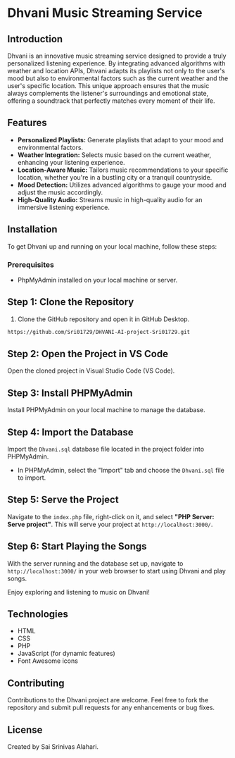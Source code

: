# Dhvani Music Streaming Service

## Introduction
Dhvani is an innovative music streaming service designed to provide a truly personalized listening experience. By integrating advanced algorithms with weather and location APIs, Dhvani adapts its playlists not only to the user's mood but also to environmental factors such as the current weather and the user's specific location. This unique approach ensures that the music always complements the listener's surroundings and emotional state, offering a soundtrack that perfectly matches every moment of their life.

## Features
- **Personalized Playlists:** Generate playlists that adapt to your mood and environmental factors.
- **Weather Integration:** Selects music based on the current weather, enhancing your listening experience.
- **Location-Aware Music:** Tailors music recommendations to your specific location, whether you're in a bustling city or a tranquil countryside.
- **Mood Detection:** Utilizes advanced algorithms to gauge your mood and adjust the music accordingly.
- **High-Quality Audio:** Streams music in high-quality audio for an immersive listening experience.

## Installation

To get Dhvani up and running on your local machine, follow these steps:

### Prerequisites

- PhpMyAdmin installed on your local machine or server.


## Step 1: Clone the Repository

1. Clone the GitHub repository and open it in GitHub Desktop.

```bash
https://github.com/Sri01729/DHVANI-AI-project-Sri01729.git

```
## Step 2: Open the Project in VS Code

Open the cloned project in Visual Studio Code (VS Code).

## Step 3: Install PHPMyAdmin

Install PHPMyAdmin on your local machine to manage the database.

## Step 4: Import the Database

Import the `Dhvani.sql` database file located in the project folder into PHPMyAdmin.

- In PHPMyAdmin, select the "Import" tab and choose the `Dhvani.sql` file to import.

## Step 5: Serve the Project

Navigate to the `index.php` file, right-click on it, and select **"PHP Server: Serve project"**. This will serve your project at `http://localhost:3000/`.

## Step 6: Start Playing the Songs

With the server running and the database set up, navigate to `http://localhost:3000/` in your web browser to start using Dhvani and play songs.

Enjoy exploring and listening to music on Dhvani!

## Technologies

- HTML
- CSS
- PHP 
- JavaScript (for dynamic features)
- Font Awesome icons 

## Contributing

Contributions to the Dhvani project are welcome. Feel free to fork the repository and submit pull requests for any enhancements or bug fixes.

## License

Created by Sai Srinivas Alahari.

